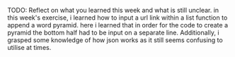 TODO: Reflect on what you learned this week and what is still unclear.
in this week's exercise, i learned how to input a url link within a list function to append a word pyramid. here i learned that in order for the code to create a pyramid the bottom half had to be input on a separate line. Additionally, i grasped some knowledge of how json works as it still seems confusing to utilise at times.
